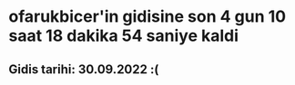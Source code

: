 # ofarukbicer'in gidisine son 4 gun 10 saat 18 dakika 54 saniye kaldi

## Gidis tarihi: 30.09.2022 :(